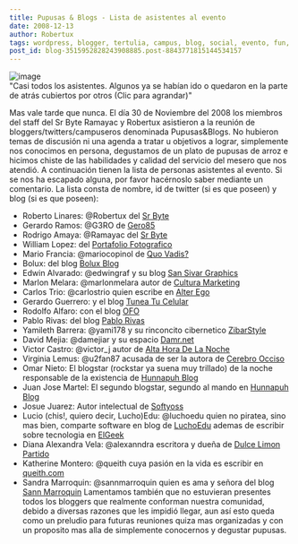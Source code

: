 ```yaml
---
title: Pupusas & Blogs - Lista de asistentes al evento
date: 2008-12-13
author: Robertux
tags: wordpress, blogger, tertulia, campus, blog, social, evento, fun, humor, twitter, charla
post_id: blog-3515952828243908885.post-8843771815144534157
---
```


![image](https://2.bp.blogspot.com/_jH77WNrMVRA/SUMGKyHtOBI/AAAAAAAAFN4/VxG3IJdaoiQ/s400/pupusasblogs08.jpg)    
"Casi todos los asistentes.
Algunos ya se habían ido o quedaron en la parte de atrás cubiertos por otros (Clic para agrandar)"

Mas vale tarde que nunca. El día 30 de Noviembre del 2008 los miembros del staff del Sr Byte Ramayac y Robertux asistieron a la reunión de bloggers/twitters/campuseros denominada Pupusas&Blogs. No hubieron temas de discusión ni una agenda a tratar u objetivos a lograr, simplemente nos conocimos en persona, degustamos de un plato de pupusas de arroz e hicimos chiste de las habilidades y calidad del servicio del mesero que nos atendió. A continuación tienen la lista de personas asistentes al evento. Si se nos ha escapado alguna, por favor hacérnoslo saber mediante un comentario. La lista consta de nombre, id de twitter (si es que poseen) y blog (si es que poseen):

- Roberto Linares: @Robertux del [Sr Byte](https://www.srbyte.com/)
- Gerardo Ramos: @G3RO de [Gero85](https://gero85.blogspot.com/)
- Rodrigo Amaya: @Ramayac del [Sr Byte](https://www.srbyte.com/)
- William Lopez: del [Portafolio Fotografico](https://portafolio-fotografico.blogspot.com/)
- Mario Francia: @mariocopinol de [Quo Vadis?](https://copinapitli.blogspot.com/)
- Bolux: del blog [Bolux Blog](https://bolux.blogspot.com/)
- Edwin Alvarado: @edwingraf y su blog [San Sivar Graphics](https://sansivargraphics.wordpress.com/)
- Marlon Melara: @marlonmelara autor de [Cultura Marketing](https://culturamarketing.blogspot.com/)
- Carlos Trio: @carlostrio quien escribe en [Alter Ego](https://carlostrio.blogspot.com/)
- Gerardo Guerrero: y el blog [Tunea Tu Celular](https://tuneatucelular.blogpsot.com/)
- Rodolfo Alfaro: con el blog [OFO](https://ofo.blogspot.com/)
- Pablo Rivas: del blog [Pablo Rivas](https://pablorivas1989galeria.blogspot.com/)
- Yamileth Barrera: @yami178 y su rinconcito cibernetico [ZibarStyle](https://zibarstyle.blogspot.com/)
- David Mejia: @damejiar y su espacio [Damr.net](https://damr.net/)
- Victor Castro: @victor_j autor de [Alta Hora De La Noche](https://altahoradelanoche.blogspot.com/)
- Virginia Lemus: @u2fan87 acusada de ser la autora de [Cerebro Occiso](https://cerebroocciso.blogspot.com/)
- Omar Nieto: El blogstar (rockstar ya suena muy trillado) de la noche responsable de la existencia de [Hunnapuh Blog](https://hunnapuh.blogcindario.com/)
- Juan Jose Martel: El segundo blogstar, segundo al mando en [Hunnapuh Blog](https://hunnapuh.blogcindario.com/)
- Josue Juarez: Autor intelectual de [Softyoss](https://www.softyoss.com/)
- Lucio (chis!, quiero decir, Lucho)Edu: @luchoedu quien no piratea, sino mas bien, comparte software en blog de [LuchoEdu](https://www.luchoedu.org/) ademas de escribir sobre tecnologia en [ElGeek](https://elgeek.info/)
- Diana Alexandra Vela: @alexanndra escritora y dueña de [Dulce Limon Partido](https://dulcelimonpartido.blogspot.com/)
- Katherine Montero: @queith cuya pasión en la vida es escribir en [queith.com](https://queith.com/)
- Sandra Marroquin: @sannmarroquin quien es ama y señora del blog [Sann Marroquin](https://sannmarroquin.blogspot.com/)
Lamentamos también que no estuvieran presentes todos los bloggers que realmente conforman nuestra comunidad, debido a diversas razones que les impidió llegar, aun así esto queda como un preludio para futuras reuniones quiza mas organizadas y con un proposito mas alla de simplemente conocernos y degustar pupusas.